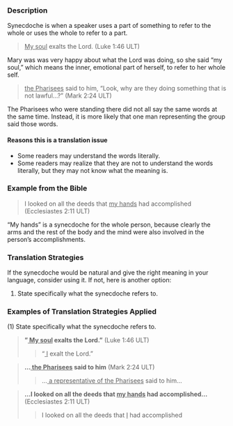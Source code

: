 

### Description

Synecdoche is when a speaker uses a part of something to refer to the whole or uses the whole to refer to a part.
> <u> My soul</u> exalts the Lord. (Luke 1:46 ULT)

Mary was was very happy about what the Lord was doing, so she said “my soul,” which means the inner, emotional part of herself, to refer to her whole self.
> <u> the Pharisees</u> said to him, “Look, why are they doing something that is not lawful…?” (Mark 2:24 ULT)

The Pharisees who were standing there did not all say the same words at the same time. Instead, it is more likely that one man representing the group said those words.

#### Reasons this is a translation issue

* Some readers may understand the words literally.
* Some readers may realize that they are not to understand the words literally, but they may not know what the meaning is.

### Example from the Bible

> I looked on all the deeds that <u> my hands</u> had accomplished (Ecclesiastes 2:11 ULT)

“My hands” is a synecdoche for the whole person, because clearly the arms and the rest of the body and the mind were also involved in the person’s accomplishments.

### Translation Strategies

If the synecdoche would be natural and give the right meaning in your language, consider using it. If not, here is another option:

1. State specifically what the synecdoche refers to.

### Examples of Translation Strategies Applied

(1) State specifically what the synecdoche refers to.

> **”<u> My soul</u> exalts the Lord.”** (Luke 1:46 ULT)
>> “<u> I</u> exalt the Lord.”

> **…<u> the Pharisees</u> said to him** (Mark 2:24 ULT)
>> …<u> a representative of the Pharisees</u> said to him…

> **…I looked on all the deeds that <u> my hands</u> had accomplished…** (Ecclesiastes 2:11 ULT)
>> I looked on all the deeds that <u> I</u> had accomplished

